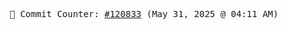 <p align="center">
    <samp>
        📮 Commit Counter: <a href="https://github.com/Javascript-void0/Javascript-void0/commits/main">#120833</a> (May 31, 2025 @ 04:11 AM)
    </samp>
</p>